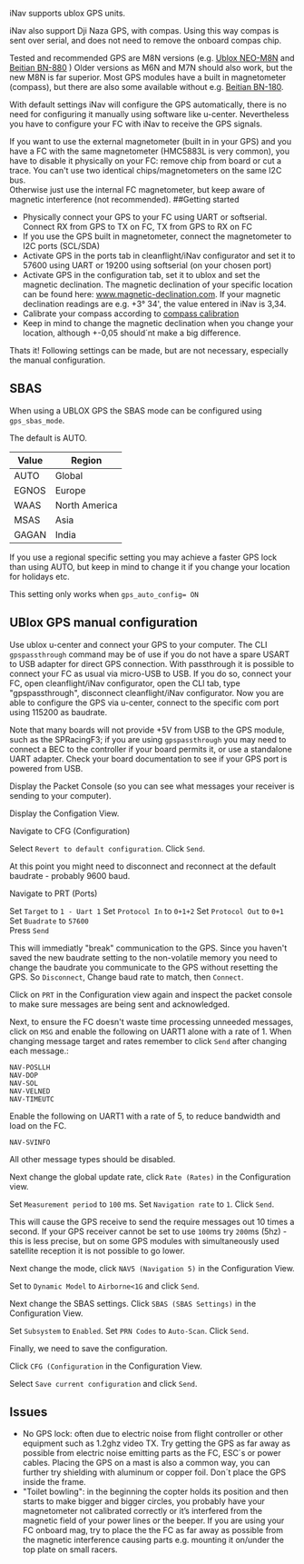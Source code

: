 iNav supports ublox GPS units.

iNav also support Dji Naza GPS, with compas. Using this way compas is sent over serial, and does not need to remove the onboard compas chip.

Tested and recommended GPS are M8N versions (e.g. [Ublox NEO-M8N](http://www.banggood.com/Ublox-NEO-M8N-Flight-Controller-GPS-with-Protective-Shell-for-PIX-PX4-Pixhawk-p-1005394.html?p=ZL241728738232015106) and [Beitian BN-880](http://www.banggood.com/UBLOX-NEO-M8N-BN-880-Flight-Control-GPS-Module-Dual-Module-Compass-p-971082.html?p=ZL241728738232015106) )
Older versions as M6N and M7N should also work, but the new M8N is far superior. Most GPS modules have a built in magnetometer (compass), but there are also some available without e.g. [Beitian BN-180](http://www.banggood.com/Beitian-BN-180-Flight-Control-GPS-Module-Dule-Module-without-Compass-p-1040322.html?p=ZL241728738232015106). 

With default settings iNav will configure the GPS automatically, there is no need for configuring it manually using software like u-center. Nevertheless you have to configure your FC with iNav to receive the GPS signals.

If you want to use the external magnetometer (built in in your GPS) and you have a FC with the same magnetometer (HMC5883L is very common), you have to disable it physically on your FC: remove chip from board or cut a trace. You can't use two identical chips/magnetometers on the same I2C bus.  
Otherwise just use the internal FC magnetometer, but keep aware of magnetic interference (not recommended).
##Getting started
- Physically connect your GPS to your FC using UART or softserial. Connect RX from GPS to TX on FC, TX from GPS to RX on FC
- If you use the GPS built in magnetometer, connect the magnetometer to I2C ports (SCL/SDA)
- Activate GPS in the ports tab in cleanflight/iNav configurator and set it to 57600 using UART or 19200 using softserial (on your chosen port)
- Activate GPS in the configuration tab, set it to ublox and set the magnetic declination. The magnetic declination of your specific location can be found here: www.magnetic-declination.com. 
If your magnetic declination readings are e.g. +3° 34', the value entered in iNav is 3,34. 
- Calibrate your compass according to [compass calibration](https://github.com/iNavFlight/inav/wiki/4.-Sensor-calibration#compass-calibration)
- Keep in mind to change the magnetic declination when you change your location, although +-0,05 should´nt make a big difference.  

Thats it!
Following settings can be made, but are not necessary, especially the manual configuration. 

## SBAS

When using a UBLOX GPS the SBAS mode can be configured using `gps_sbas_mode`.

The default is AUTO.

| Value    | Region        |
| -------- | ------------- |
| AUTO     | Global        |
| EGNOS    | Europe        |
| WAAS     | North America |
| MSAS     | Asia          |
| GAGAN    | India         |

If you use a regional specific setting you may achieve a faster GPS lock than using AUTO, but keep in mind to change it if you change your location for holidays etc.

This setting only works when `gps_auto_config= ON`

## UBlox GPS manual configuration

Use ublox u-center and connect your GPS to your computer.  The CLI `gpspassthrough` command may be of use if you do not have a spare USART to USB adapter for direct GPS connection. With passthrough it is possible to connect your FC as usual via micro-USB to USB. If you do so, connect your FC, open cleanflight/iNav configurator, open the CLI tab, type "gpspassthrough", disconnect cleanflight/iNav configurator. Now you are able to configure the GPS via u-center, connect to the specific com port using 115200 as baudrate.

Note that many boards will not provide +5V from USB to the GPS module, such as the SPRacingF3; if you are using `gpspassthrough` you may need to connect a BEC to the controller if your board permits it, or use a standalone UART adapter. Check your board documentation to see if your GPS port is powered from USB.

Display the Packet Console (so you can see what messages your receiver is sending to your computer).

Display the Configation View.

Navigate to CFG (Configuration)

Select `Revert to default configuration`.
Click `Send`.

At this point you might need to disconnect and reconnect at the default baudrate - probably 9600 baud.

Navigate to PRT (Ports)

Set `Target` to `1 - Uart 1`
Set `Protocol In` to `0+1+2`
Set `Protocol Out` to `0+1`
Set `Buadrate` to `57600`  
Press `Send`

This will immediatly "break" communication to the GPS. Since you haven't saved the new baudrate setting to the non-volatile memory you need to change the baudrate you communicate to the GPS without resetting the GPS. So `Disconnect`, Change baud rate to match, then `Connect`. 

Click on `PRT` in the Configuration view again and inspect the packet console to make sure messages are being sent and acknowledged.

Next, to ensure the FC doesn't waste time processing unneeded messages, click on `MSG` and enable the following on UART1 alone with a rate of 1. When changing message target and rates remember to click `Send` after changing each message.:

    NAV-POSLLH
    NAV-DOP
    NAV-SOL
    NAV-VELNED
    NAV-TIMEUTC

Enable the following on UART1 with a rate of 5, to reduce bandwidth and load on the FC.

    NAV-SVINFO

All other message types should be disabled.

Next change the global update rate, click `Rate (Rates)` in the Configuration view.

Set `Measurement period` to `100` ms.
Set `Navigation rate` to `1`.
Click `Send`.

This will cause the GPS receive to send the require messages out 10 times a second.  If your GPS receiver cannot be set to use `100`ms try `200`ms (5hz) - this is less precise, but on some GPS modules with simultaneously used satellite reception it is not possible to go lower.

Next change the mode, click `NAV5 (Navigation 5)` in the Configuration View.

Set to `Dynamic Model` to `Airborne<1G` and click `Send`.

Next change the SBAS settings.  Click `SBAS (SBAS Settings)` in the Configuration View.

Set `Subsystem` to `Enabled`.
Set `PRN Codes` to `Auto-Scan`.
Click `Send`.

Finally, we need to save the configuration.

Click `CFG (Configuration` in the Configuration View.

Select `Save current configuration` and click `Send`.

## Issues
- No GPS lock: often due to electric noise from flight controller or other equipment such as 1.2ghz video TX. Try getting the GPS as far away as possible from electric noise emitting parts as the FC, ESC´s or power cables. Placing the GPS on a mast is also a common way, you can further try shielding with aluminum or copper foil. Don´t place the GPS inside the frame.
- "Toilet bowling": in the beginning the copter holds its position and then starts to make bigger and bigger circles, you probably have your magnetometer not calibrated correctly or it’s interfered from the magnetic field of your power lines or the beeper.
If you are using your FC onboard mag, try to place the the FC as far away as possible from the magnetic interference causing parts e.g. mounting it on/under the top plate on small racers.
